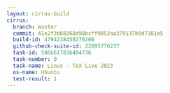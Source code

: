 ```yaml
---
layout: cirrus-build
cirrus:
  branch: master
  commit: 41e2f3d68368d98bcff9053aa379137b9d7381e5
  build-id: 4794238450270208
  github-check-suite-id: 22095776237
  task-id: 5866617836404736
  task-number: 0
  task-name: Linux - TeX Live 2023
  os-name: Ubuntu
  test-result: 1
---
```

